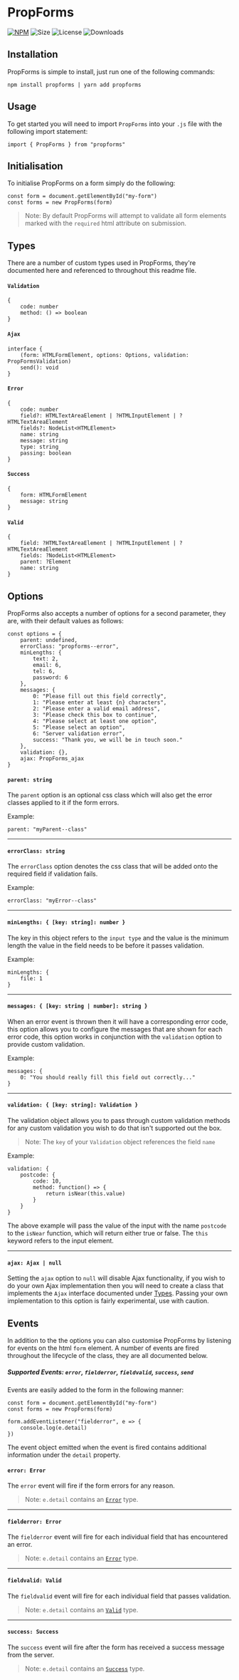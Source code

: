 # PropForms

[![NPM](https://img.shields.io/npm/v/propforms.svg)](https://www.npmjs.com/package/propforms) ![Size](https://img.shields.io/bundlephobia/minzip/propforms.svg) ![License](https://img.shields.io/npm/l/propforms.svg) ![Downloads](https://img.shields.io/npm/dw/propforms.svg)

## Installation

PropForms is simple to install, just run one of the following commands:

    npm install propforms | yarn add propforms
    
## Usage

To get started you will need to import `PropForms` into your `.js` file with the following import statement:

    import { PropForms } from "propforms"
    
## Initialisation

To initialise PropForms on a form simply do the following:

    const form = document.getElementById("my-form")
    const forms = new PropForms(form)
    
> Note: By default PropForms will attempt to validate all form elements marked with the `required` html attribute on submission.    

## Types

There are a number of custom types used in PropForms, they're documented here and referenced to throughout this readme file.

#### `Validation`

    {
        code: number
        method: () => boolean    
    }
    
#### `Ajax`

    interface {
        (form: HTMLFormElement, options: Options, validation: PropFormsValidation)
        send(): void   
    }
    
#### `Error`

    {
        code: number
        field?: HTMLTextAreaElement | ?HTMLInputElement | ?HTMLTextAreaElement
        fields?: NodeList<HTMLElement>
        name: string
        message: string
        type: string
        passing: boolean
    }
    
    
#### `Success`

    {
        form: HTMLFormElement
        message: string
    }
    
#### `Valid`

    {
        field: ?HTMLTextAreaElement | ?HTMLInputElement | ?HTMLTextAreaElement
        fields: ?NodeList<HTMLElement>
        parent: ?Element
        name: string
    }

## Options

PropForms also accepts a number of options for a second parameter, they are, with their default values as follows:

    const options = {
        parent: undefined,
        errorClass: "propforms--error",
        minLengths: {
            text: 2,
            email: 6,
            tel: 6,
            password: 6
        },
        messages: {
            0: "Please fill out this field correctly",
            1: "Please enter at least {n} characters",
            2: "Please enter a valid email address",
            3: "Please check this box to continue",
            4: "Please select at least one option",
            5: "Please select an option",
            6: "Server validation error",
            success: "Thank you, we will be in touch soon."
        },
        validation: {},
        ajax: PropForms_ajax
    }

#### `parent: string`

The `parent` option is an optional css class which will also get the error classes applied to it if the form errors. 

Example:

    parent: "myParent--class"

---

#### `errorClass: string`

The `errorClass` option denotes the css class that will be added onto the required field if validation fails.

Example:

    errorClass: "myError--class"

---

#### `minLengths: { [key: string]: number }`

The key in this object refers to the `input type` and the value is the minimum length the value in the field needs to be before it passes validation.

Example:

    minLengths: {
        file: 1
    }
 
---
 
#### `messages: { [key: string | number]: string }` 
 
When an error event is thrown then it will have a corresponding error code, this option allows you to configure the messages that are shown for each error code, this option works in conjunction with the `validation` option to provide custom validation.
 
Example:
 
    messages: {
        0: "You should really fill this field out correctly..."
    }
    
---
    
#### `validation: { [key: string]: Validation }`
 
The validation object allows you to pass through custom validation methods for any custom validation you wish to do that isn't supported out the box. 
 
> Note: The `key` of your `Validation` object references the field `name`
 
Example:
 
    validation: {
        postcode: {
            code: 10,
            method: function() => {
                return isNear(this.value)
            }
        }
    } 
    
The above example will pass the value of the input with the name `postcode` to the `isNear` function, which will return either true or false. The `this` keyword refers to the input element.

---

#### `ajax: Ajax | null`

Setting the `ajax` option to `null` will disable Ajax functionality, if you wish to do your own Ajax implementation then you will need to create a class that implements the `Ajax` interface documented under [Types](#types). Passing your own implementation to this option is fairly experimental, use with caution.

## Events

In addition to the the options you can also customise PropForms by listening for events on the html `form` element. A number of events are fired throughout the lifecycle of the class, they are all documented below.

##### Supported Events: `error`, `fielderror`, `fieldvalid`, `success`, `send`

Events are easily added to the form in the following manner:

    const form = document.getElementById("my-form")
    const forms = new PropForms(form)
    
    form.addEventListener("fielderror", e => {
        console.log(e.detail)
    })
    
The event object emitted when the event is fired contains additional information under the `detail` property.

#### `error: Error`

The `error` event will fire if the form errors for any reason.

> Note: `e.detail` contains an [`Error`](#types) type.

---

#### `fielderror: Error`

The `fielderror` event will fire for each individual field that has encountered an error.

> Note: `e.detail` contains an [`Error`](#types) type.

---

#### `fieldvalid: Valid`

The `fieldvalid` event will fire for each individual field that passes validation. 

> Note: `e.detail` contains an [`Valid`](#types) type.

---

#### `success: Success`

The `success` event will fire after the form has received a success message from the server.

> Note: `e.detail` contains an [`Success`](#types) type.
